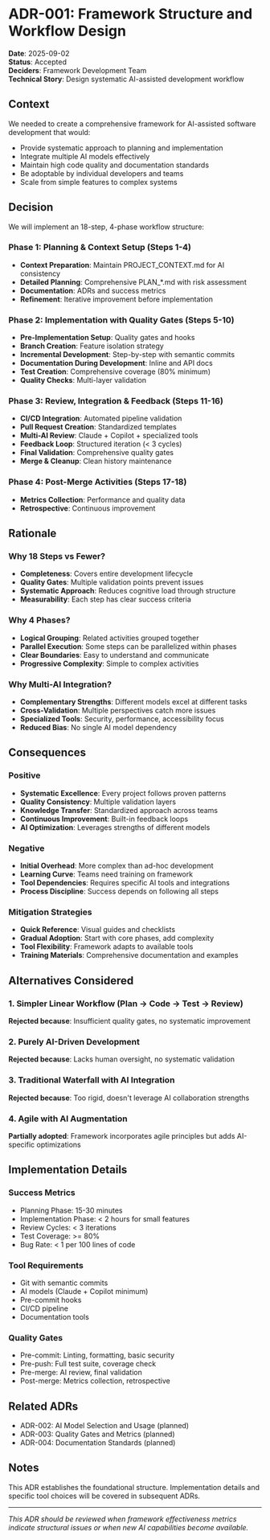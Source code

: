 # ADR-001: Framework Structure and Workflow Design

**Date**: 2025-09-02  
**Status**: Accepted  
**Deciders**: Framework Development Team  
**Technical Story**: Design systematic AI-assisted development workflow

## Context

We needed to create a comprehensive framework for AI-assisted software development that would:
- Provide systematic approach to planning and implementation
- Integrate multiple AI models effectively
- Maintain high code quality and documentation standards
- Be adoptable by individual developers and teams
- Scale from simple features to complex systems

## Decision

We will implement an 18-step, 4-phase workflow structure:

### Phase 1: Planning & Context Setup (Steps 1-4)
- **Context Preparation**: Maintain PROJECT_CONTEXT.md for AI consistency
- **Detailed Planning**: Comprehensive PLAN_*.md with risk assessment
- **Documentation**: ADRs and success metrics
- **Refinement**: Iterative improvement before implementation

### Phase 2: Implementation with Quality Gates (Steps 5-10)
- **Pre-Implementation Setup**: Quality gates and hooks
- **Branch Creation**: Feature isolation strategy
- **Incremental Development**: Step-by-step with semantic commits
- **Documentation During Development**: Inline and API docs
- **Test Creation**: Comprehensive coverage (80% minimum)
- **Quality Checks**: Multi-layer validation

### Phase 3: Review, Integration & Feedback (Steps 11-16)
- **CI/CD Integration**: Automated pipeline validation
- **Pull Request Creation**: Standardized templates
- **Multi-AI Review**: Claude + Copilot + specialized tools
- **Feedback Loop**: Structured iteration (< 3 cycles)
- **Final Validation**: Comprehensive quality gates
- **Merge & Cleanup**: Clean history maintenance

### Phase 4: Post-Merge Activities (Steps 17-18)
- **Metrics Collection**: Performance and quality data
- **Retrospective**: Continuous improvement

## Rationale

### Why 18 Steps vs Fewer?
- **Completeness**: Covers entire development lifecycle
- **Quality Gates**: Multiple validation points prevent issues
- **Systematic Approach**: Reduces cognitive load through structure
- **Measurability**: Each step has clear success criteria

### Why 4 Phases?
- **Logical Grouping**: Related activities grouped together
- **Parallel Execution**: Some steps can be parallelized within phases
- **Clear Boundaries**: Easy to understand and communicate
- **Progressive Complexity**: Simple to complex activities

### Why Multi-AI Integration?
- **Complementary Strengths**: Different models excel at different tasks
- **Cross-Validation**: Multiple perspectives catch more issues
- **Specialized Tools**: Security, performance, accessibility focus
- **Reduced Bias**: No single AI model dependency

## Consequences

### Positive
- **Systematic Excellence**: Every project follows proven patterns
- **Quality Consistency**: Multiple validation layers
- **Knowledge Transfer**: Standardized approach across teams
- **Continuous Improvement**: Built-in feedback loops
- **AI Optimization**: Leverages strengths of different models

### Negative
- **Initial Overhead**: More complex than ad-hoc development
- **Learning Curve**: Teams need training on framework
- **Tool Dependencies**: Requires specific AI tools and integrations
- **Process Discipline**: Success depends on following all steps

### Mitigation Strategies
- **Quick Reference**: Visual guides and checklists
- **Gradual Adoption**: Start with core phases, add complexity
- **Tool Flexibility**: Framework adapts to available tools
- **Training Materials**: Comprehensive documentation and examples

## Alternatives Considered

### 1. Simpler Linear Workflow (Plan → Code → Test → Review)
**Rejected because**: Insufficient quality gates, no systematic improvement

### 2. Purely AI-Driven Development
**Rejected because**: Lacks human oversight, no systematic validation

### 3. Traditional Waterfall with AI Integration
**Rejected because**: Too rigid, doesn't leverage AI collaboration strengths

### 4. Agile with AI Augmentation
**Partially adopted**: Framework incorporates agile principles but adds AI-specific optimizations

## Implementation Details

### Success Metrics
- Planning Phase: 15-30 minutes
- Implementation Phase: < 2 hours for small features
- Review Cycles: < 3 iterations
- Test Coverage: >= 80%
- Bug Rate: < 1 per 100 lines of code

### Tool Requirements
- Git with semantic commits
- AI models (Claude + Copilot minimum)
- Pre-commit hooks
- CI/CD pipeline
- Documentation tools

### Quality Gates
- Pre-commit: Linting, formatting, basic security
- Pre-push: Full test suite, coverage check
- Pre-merge: AI review, final validation
- Post-merge: Metrics collection, retrospective

## Related ADRs
- ADR-002: AI Model Selection and Usage (planned)
- ADR-003: Quality Gates and Metrics (planned)
- ADR-004: Documentation Standards (planned)

## Notes
This ADR establishes the foundational structure. Implementation details and specific tool choices will be covered in subsequent ADRs.

---

*This ADR should be reviewed when framework effectiveness metrics indicate structural issues or when new AI capabilities become available.*